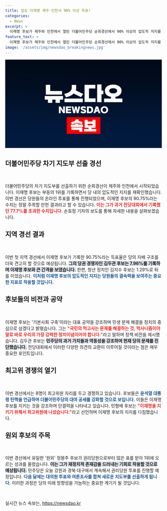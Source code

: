 ```yaml
---
title: 압승 이재명 제주·인천서 90% 이상 득표!
categories:
  - News
excerpt: >
  이재명 후보가 제주와 인천에서 열린 더불어민주당 순회경선에서 90% 이상의 압도적 지지를 얻으며 어대명 트렌드를 재확인했습니다. 당내 경쟁도 치열한 가운데, 다양한 비전과 공약이 쏟아지고 있습니다. 클릭해서 전체 내용을 확인하세요!
feature_text: >
  이재명 후보가 제주와 인천에서 열린 더불어민주당 순회경선에서 90% 이상의 압도적 지지를 얻으며 어대명 트렌드를 재확인했습니다. 당내 경쟁도 치열한 가운데, 다양한 비전과 공약이 쏟아지고 있습니다. 클릭해서 전체 내용을 확인하세요!
image: '/assets/img/newsdao_breakingnews.jpg'
---
```


<p><img src="/assets/img/newsdao_breakingnews.jpg" alt="pcversion 속보" /></p>

<h2 data-ke-size="size26">더불어민주당 차기 지도부 선출 경선</h2>

<p data-ke-size="size16">&nbsp;</p>

<p>더불어민주당의 차기 지도부를 선출하기 위한 순회경선이 제주와 인천에서 시작되었습니다. 이재명 후보는 부동의 1위를 기록하면서 당 내의 압도적인 지지를 재확인했습니다. 이번 경선은 당원들의 온라인 투표를 통해 진행되었으며, 이재명 후보의 90.75%라는 수치는 정말 주목할 만한 결과라고 할 수 있습니다. <b><span style="color: #ee2323;">이는 그가 과거 전당대회에서 기록했던 77.7%를 초과한 수치입니다.</span></b> 손효정 기자의 보도를 통해 자세한 내용을 살펴보겠습니다.</p>

<h2 data-ke-size="size26">지역 경선 결과</h2>

<p data-ke-size="size16">&nbsp;</p>

<p>이번 첫 지역 경선에서 이재명 후보가 기록한 90.75%라는 득표율은 당의 지배 구조를 더욱 견고히 할 것으로 예상됩니다. <b><span style="background-color: #21538527;">그의 당권 경쟁자인 김두관 후보는 7.96%를 기록하며 이재명 후보와 큰 간격을 보였습니다.</span></b> 한편, 청년 정치인 김지수 후보는 1.29%로 뒤를 이었습니다. <b><span style="color: #1a5490;">이처럼 이재명 후보의 압도적인 지지는 당원들의 결속력을 보여주는 중요한 지표로 작용할 것입니다.</span></b></p>

<h2 data-ke-size="size26">후보들의 비전과 공약</h2>

<p data-ke-size="size16">&nbsp;</p>

<p>이재명 후보는 '기본사회 구축'이라는 대표 공약을 강조하며 민생 문제 해결을 정치의 중심으로 삼겠다고 밝혔습니다. 그는 <b><span style="color: #ee2323;">"국민의 먹고사는 문제를 해결하는 것, 먹사니즘이야말로 바로 우리의 가장 강력한 정치이념이어야 합니다."</span></b>라고 말하며 정책 비전을 제시했습니다. 김두관 후보는 <b><span style="background-color: #21538527;">민주당의 과거 가치들과 역동성을 강조하며 현재 당의 문제를 진단했습니다.</span></b> 전당대회에서 이러한 다양한 의견의 교환이 이루어질 것이라는 점은 매우 중요한 포인트입니다.</p>

<h2 data-ke-size="size26">최고위 경쟁의 열기</h2>

<p data-ke-size="size16">&nbsp;</p>

<p>이번 경선에서는 8명이 최고위원 자리를 두고 경쟁하고 있습니다. 후보들은 <b><span style="color: #1a5490;">윤석열 대통령 탄핵을 언급하며 더불어민주당의 대여 공세를 강화할 것으로 보입니다.</span></b> 이들은 이재명 후보를 지키는 것을 강조하며 단결력을 나타내고 있습니다. 민형배 후보는 <b><span style="color: #ee2323;">"이재명을 지키기 위해서 최고위원에 나섰습니다."</span></b>라고 선언하며 이재명 후보의 지지를 다짐했습니다.</p>

<h2 data-ke-size="size26">원외 후보의 주목</h2>

<p data-ke-size="size16">&nbsp;</p>

<p>이번 경선에서 유일한 '원외' 정봉주 후보가 권리당원으로부터 많은 표를 받아 1위에 오르는 성과를 올렸습니다. <b><span style="background-color: #21538527;">이는 그가 재정치적 존재감을 드러내는 기회로 작용할 것으로 예상됩니다.</span></b> 민주당은 오늘 강원과 경북·대구에서 계속해서 권리당원 투표를 진행할 예정입니다. <b><span style="color: #1a5490;">다음 달에는 대의원 투표와 여론조사를 합쳐 새로운 지도부를 선출하게 됩니다.</span></b> 이러한 과정은 당의 미래 방향성을 가늠하는 중요한 계기가 될 것입니다.</p>

<p data-ke-size="size16">&nbsp;</p>
실시간 뉴스 속보는, <a href="https://newsdao.kr" rel="dofollow">https://newsdao.kr</a>



